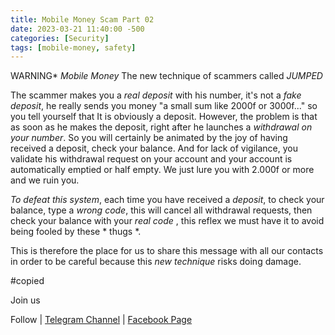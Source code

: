 ```yaml
---
title: Mobile Money Scam Part 02
date: 2023-03-21 11:40:00 -500
categories: [Security]
tags: [mobile-money, safety]
---
```


WARNING*
*Mobile Money*
The new technique of scammers called *JUMPED*

The scammer makes you a *real deposit* with his number, it's not a *fake deposit*, he really sends you money "a small sum like 2000f or 3000f..." so you tell yourself that It is obviously a deposit.
However, the problem is that as soon as he makes the deposit, right after he launches a *withdrawal on your number*.
So you will certainly be animated by the joy of having received a deposit, check your balance. And for lack of vigilance, you validate his withdrawal request on your account and your account is automatically emptied or half empty.
We just lure you with 2.000f or more and we ruin you.

*To defeat this system*, each time you have received a *deposit*, to check your balance, type a *wrong code*, this will cancel all withdrawal requests, then check your balance with your *real code* , this reflex we must have it to avoid being fooled by these * thugs *.

This is therefore the place for us to share this message with all our contacts in order to be careful because this *new technique* risks doing damage.

#copied 

Join us

Follow | [Telegram Channel](https://t.me/pcdrills/) | [Facebook Page](https://facebook.com/pcdrillsofficial/)